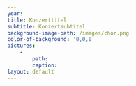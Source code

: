 ```yaml
---
year: 
title: Konzerttitel
subtitle: Konzertsubtitel
background-image-path: /images/chor.png
color-of-background: '0,0,0'
pictures:
    -
        path:
        caption:
layout: default
---
```


